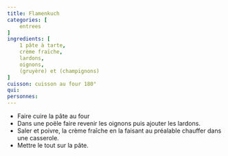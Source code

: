 ```yaml
---
title: Flamenkuch
categories: [
    entrees
]
ingredients: [
    1 pâte à tarte,
    crème fraïche,
    lardons,
    oignons,
    (gruyère) et (champignons)
]
cuisson: cuisson au four 180°
qui: 
personnes: 
---
```


* Faire cuire la pâte au four
* Dans une poële faire revenir les oignons puis ajouter les lardons.
* Saler et poivre, la crème fraîche en la faisant au préalable chauffer dans une casserole.
* Mettre le tout sur la pâte.